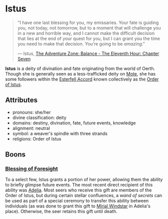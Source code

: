 # Istus

> "I have one last blessing for you, my emissaries. Your fate is guiding you, not today, not tomorrow, but to a moment that will challenge you in a new and horrible way, and I cannot make the difficult decision that lies at the end of your quest for you, but I can grant you the time you need to make that decision. You’re going to be _amazing_."
>
> — Istus, [The Adventure Zone: Balance - The Eleventh Hour: Chapter Seven](https://maximumfun.org/episodes/adventure-zone/ep-47-eleventh-hour-chapter-seven/)

**Istus** is a deity of divination and fate originating from the world of Oerth. Though she is generally seen as a less-trafficked deity on [Mote](../../mote), she has some followers within the [Esterfell Accord](../../societies/esterfell-accord) known collectively as the [Order of Istus](../../organizations/order-of-istus).

## Attributes

- pronouns: she/her
- divine classification: deity
- domains: destiny, divination, fate, future events, knowledge
- alignment: neutral
- symbol: a weaver's spindle with three strands
- religions: Order of Istus

## Boons

### [Blessing of Foresight](../../supernatural-gifts/blessing-of-foresight)

To a select few, Istus grants a portion of her power, allowing them the ability to briefly glimpse future events. The most recent direct recipient of this ability was [Adelia](../../societies/esterfell-accord/citizenry/adelia). Most seers who receive this gift are members of the Order of Istus, but during certain stellar confluences, a _wand of secrets_ can be used as part of a special ceremony to transfer this ability between individuals (as was done to grant this gift to [Mírial Windstar](../../societies/verdancy/citizenry/mirial-windstar) in Adelia's place). Otherwise, the seer retains this gift until death.
